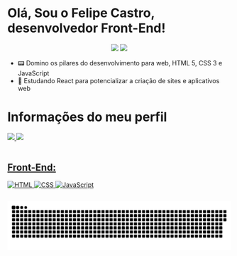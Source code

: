 <h1> Olá, Sou o Felipe Castro, desenvolvedor Front-End! </h1>

<p align="center">
<a href="https://www.linkedin.com/in/felipe-castro-ferreira/"><img src="https://img.shields.io/badge/-Felipe%20Castro-0077B5?style=flat-square&logo=Linkedin&logoColor=white"/></a>
<a href="mailto:felipe.ferreira65@fatec.sp.gov.br"><img src="https://img.shields.io/badge/-felipe.ferreira65@fatec.sp.gov.br-D14836?style=flat-square&logo=Gmail&logoColor=white"/></a>
 
- 📟 Domino os pilares do desenvolvimento para web, HTML 5, CSS 3 e JavaScript
- 🌱 Estudando React para potencializar a criação de sites e aplicativos web
 
<h1> Informações do meu perfil </h1>

<!-- Use winky + . = abrir listagem de ícones ou copie do emojipedia -->

 <div>
  <a href="https://github.com/FelipeCastro2021">
  <img height="180em" src="https://github-readme-stats.vercel.app/api?username=FelipeCastro2021&show_icons=true&theme=dracula&include_all_commits=true&count_private=true"/>
  <img height="180em" src="https://github-readme-stats.vercel.app/api/top-langs/?username=FelipeCastro2021&layout=compact&langs_count=7&theme=dracula"/>
</div>

<br/>

## Front-End:
![HTML](https://img.shields.io/badge/-HTML-333333?style=flat&logo=HTML5)
![CSS](https://img.shields.io/badge/-CSS-333333?style=flat&logo=CSS3&logoColor=1572B6)
![JavaScript](https://img.shields.io/badge/-JavaScript-333333?style=flat&logo=javascript)
  
## <!-- Cria um linha horizontal -->
  
  ![Snake animation](https://github.com/FelipeCastro2021/FelipeCastro2021/blob/output/github-contribution-grid-snake.svg) 
  
</div>
